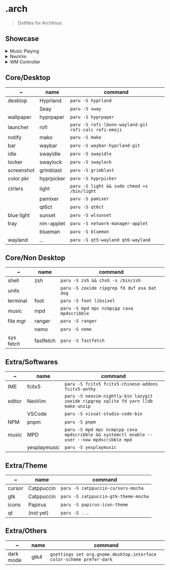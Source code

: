 # .arch

> Dotfiles for Archlinux.

## Showcase

<details>
<summary>Music Playing</summary>

![music-in-sway](https://github.com/huge-pancake/.arch/assets/73375859/b1a6301a-8695-488d-828b-3af68acb5005)

</details>

<details>
<summary>NeoVim</summary>

![neovim-in-sway](https://github.com/huge-pancake/.arch/assets/73375859/b9f470bf-07ba-43d9-b522-81b22bcfab68)

</details>

<details>
<summary>WM Controller</summary>

![windows-manager-controller](https://github.com/huge-pancake/.arch/assets/73375859/04822d4d-1862-478c-b8b6-c6f546e8387c)

</details>

## Core/Desktop

| ~          | name       | command                                               |
| ---------- | ---------- | ----------------------------------------------------- |
| desktop    | Hyprland   | `paru -S hyprland`                                    |
|            | Seay       | `paru -S sway`                                        |
| wallpaper  | hyprpaper  | `paru -S hyprpaper`                                   |
| launcher   | rofi       | `paru -S rofi-lbonn-wayland-git rofi-calc rofi-emoji` |
| notify     | mako       | `paru -S mako`                                        |
| bar        | waybar     | `paru -S waybar-hyprland-git`                         |
| idle       | swayidle   | `paru -S swayidle`                                    |
| locker     | swaylock   | `paru -S swaylock`                                    |
| screenshot | grimblast  | `paru -S grimblast`                                   |
| color pkr  | hyprpicker | `paru -S hyprpicker`                                  |
| ctrlers    | light      | `paru -S light && sudo chmod +s /bin/light`           |
|            | pamixer    | `paru -S pamixer`                                     |
|            | qt6ct      | `paru -S qt6ct`                                       |
| blue light | sunset     | `paru -S wlsunset`                                    |
| tray       | nm-applet  | `paru -S network-manager-applet`                      |
|            | blueman    | `paru -S blueman`                                     |
| wayland    | ...        | `paru -S qt5-wayland qt6-wayland`                     |

## Core/Non Desktop

| ~         | name      | command                                     |
| --------- | --------- | ------------------------------------------- |
| shell     | zsh       | `paru -S zsh && chsh -s /bin/zsh`           |
| units     |           | `paru -S zoxide ripgrep fd duf exa bat dog` |
| terminal  | foot      | `paru -S foot libsixel`                     |
| music     | mpd       | `paru -S mpd mpc ncmpcpp cava mpdscribble`  |
| file mgr  | ranger    | `paru -S ranger`                            |
|           | nemo      | `paru -S nemo`                              |
| sys fetch | fastfetch | `paru -S fastfetch`                         |

## Extra/Softwares

| ~      | name         | command                                                                                     |
| ------ | ------------ | ------------------------------------------------------------------------------------------- |
| IME    | fcitx5       | `paru -S fcitx5 fcitx5-chinese-addons fcitx5-anthy`                                         |
| editor | NeoVim       | `paru -S neovim-nightly-bin lazygit zoxide ripgrep sqlite fd yarn lldb make unzip`          |
|        | VSCode       | `paru -S visual-studio-code-bin`                                                            |
| NPM    | pnpm         | `paru -S pnpm`                                                                              |
| music  | MPD          | `paru -S mpd mpc ncmpcpp cava mpdscribble && systemctl enable --user --now mpdscribble mpd` |
|        | yesplaymusic | `paru -S yesplaymusic`                                                                      |

## Extra/Theme

| ~      | name       | command                              |
| ------ | ---------- | ------------------------------------ |
| cursor | Catppuccin | `paru -S catppuccin-cursors-mocha`   |
| gtk    | Catppuccin | `paru -S catppuccin-gtk-theme-mocha` |
| icons  | Papirus    | `paru -S papirus-icon-theme`         |
| qt     | (not yet)  | `paru -S ...`                        |

## Extra/Others

| ~         | name | command                                                              |
| --------- | ---- | -------------------------------------------------------------------- |
| dark mode | gtk4 | `gsettings set org.gnome.desktop.interface color-scheme prefer-dark` |
